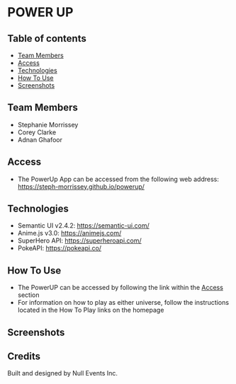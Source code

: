 # POWER UP

## Table of contents

- [Team Members](#team-members)
- [Access](#access)
- [Technologies](#technologies)
- [How To Use](#how-to-use)
- [Screenshots](#screenshots)

## Team Members

- Stephanie Morrissey
- Corey Clarke
- Adnan Ghafoor

## Access

- The PowerUp App can be accessed from the following web address: https://steph-morrissey.github.io/powerup/

## Technologies

- Semantic UI v2.4.2: https://semantic-ui.com/
- Anime.js v3.0: https://animejs.com/
- SuperHero API: https://superheroapi.com/
- PokeAPI: https://pokeapi.co/

## How To Use

- The PowerUP can be accessed by following the link within the [Access](#access) section
- For information on how to play as either universe, follow the instructions located in the How To Play links on the homepage

## Screenshots

## Credits

Built and designed by Null Events Inc.
